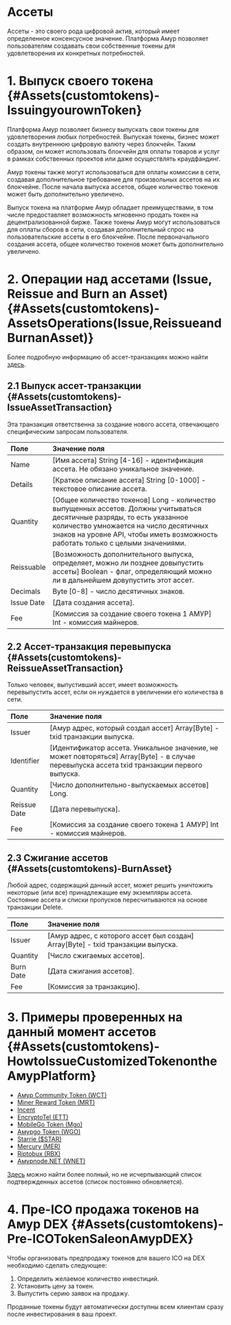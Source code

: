 # Ассеты

Ассеты - это своего рода цифровой актив, который имеет определенное консенсусное значение. Платформа Амур позволяет пользователям 
создавать свои собственные токены для удовлетворения их конкретных потребностей.

# 1. Выпуск своего токена {#Assets(customtokens)-IssuingyourownToken}

Платформа Амур позволяет бизнесу выпускать свои токены для удовлетворения любых потребностей. Выпуская токены, бизнес может 
создать внутреннюю цифровую валюту через блокчейн. Таким образом, он может использовать блокчейн для оплаты товаров и услуг 
в рамках собственных проектов или даже осуществлять краудфандинг.

Амур токены также могут использоваться для оплаты комиссии в сети, создавая дополнительное требование для произвольных ассетов на их блокчейне. После начала выпуска ассетов, общее количество токенов может быть дополнительно увеличено.

Выпуск токена на платформе Амур обладает преимуществами, в том числе предоставляет возможность мгновенно продать токен на
децентрализованной бирже. Также токены Амур могут использоваться для оплаты сборов в сети, создавая дополнительный спрос 
на пользовательские ассеты в его блокчейне. После первоначального создания ассета, общее количество токенов 
может быть дополнительно увеличено.

# 2. Операции над ассетами \(Issue, Reissue and Burn an Asset\) {#Assets(customtokens)-AssetsOperations(Issue,ReissueandBurnanAsset)}

Более подробную информацию об ассет-транзакциях можно найти [здесь](/development-and-api/waves-node-rest-api/asset-transactions.md).

## 2.1 Выпуск ассет-транзакции {#Assets(customtokens)-IssueAssetTransaction}

Эта транзакция ответственна за создание нового ассета, отвечающего специфическим запросам пользователя.

| Поле | Значение поля |
| :--- | :--- |
| Name | \[Имя ассета\] String \[4-16\] - идентификация ассета. Не обязано уникальное значение. |
| Details | \[Краткое описание ассета\] String \[0-1000\] - текстовое описание ассета. |
| Quantity | \[Общее количество токенов\] Long - количество выпущенных ассетов. Должны учитываться десятичные разряды, то есть указанное количество умножается на число десятичных знаков на уровне API, чтобы иметь возможность работать только с целыми значениями.  |
| Reissuable | \[Возможность дополнительного выпуска, определяет, можно ли позднее довыпустить ассеты\] Boolean - флаг, определяющий можно ли в дальнейшем довупустить этот ассет. |
| Decimals | Byte \[0-8\] - число десятичных знаков. |
| Issue Date | \[Дата создания ассета\]. |
| Fee | \[Комиссия за создание своего токена 1 АМУР\] Int - комиссия майнеров. |

## 2.2 Ассет-транзакция перевыпуска {#Assets(customtokens)-ReissueAssetTransaction}

Только человек, выпустивший ассет, имеет возможность перевыпустить ассет, если он нуждается в увеличении его количества в сети.

| Поле | Значение поля |
| :--- | :--- |
| Issuer | \[Амур адрес, который создал ассет\] Array\[Byte\] - txid транзакции выпуска. |
| Identifier | \[Идентификатор ассета. Уникальное значение, не может повторяться\] Array\[Byte\] - в случае перевыпуска ассета txid транзакции первого выпуска. |
| Quantity | \[Число дополнительно-выпускаемых ассетов\] Long. |
| Reissue Date | \[Дата перевыпуска\]. |
| Fee | \[Комиссия за создание своего токена 1 АМУР\] Int - комиссия майнеров. |

## 2.3 Сжигание ассетов {#Assets(customtokens)-BurnAsset}

Любой адрес, содержащий данный ассет, может решить уничтожить некоторые \(или все\) принадлежащие ему экземпляры ассета. Состояние ассета и списки пропусков пересчитываются на основе транзакции Delete.

| Поле | Значение поля |
| :--- | :--- |
| Issuer | \[Амур адрес, с которого ассет был создан\] Array\[Byte\] - txid транзакции выпуска. |
| Quantity | \[Число сжигаемых ассетов\]. |
| Burn Date | \[Дата сжигания ассетов\]. |
| Fee | \[Комиссия за транзакцию\]. |

# 3. Примеры проверенных на данный момент ассетов {#Assets(customtokens)-HowtoIssueCustomizedTokenontheАмурPlatform}

* [Амур Community Token \(WCT\)](http://www.waveswiki.org/index.php?title=Амур_Community_Token_%28WCT%29)
* [Miner Reward Token \(MRT\)](http://www.waveswiki.org/index.php?title=Miner_Reward_Token_%28MRT%29)
* [Incent](http://www.waveswiki.org/index.php?title=Incent)
* [EncryptoTel \(ETT\)](http://www.waveswiki.org/index.php?title=EncryptoTel)
* [MobileGo Token \(Mgo\)](http://www.waveswiki.org/index.php?title=MobileGo_Token)
* [Амурgo Token \(WGO\)](http://www.waveswiki.org/index.php?title=Амурgo_Token)
* [Starrie \($STAR\)](http://www.waveswiki.org/index.php?title=Starrie)
* [Mercury \(MER\)](http://www.waveswiki.org/index.php?title=Mercury)
* [Riptobux \(RBX\)](http://www.waveswiki.org/index.php?title=Riptobux)
* [Амурnode.NET \(WNET\)](http://www.waveswiki.org/index.php?title=Амурnode.NET)

[Здесь](http://support.wavesplatform.com/forums/2-knowledge-base/topics/8141-list-of-verified-assets/) можно найти более полный, 
но не исчерпывающий список подтвержденных ассетов \(список постоянно обновляется\).

# 4. Пре-ICO продажа токенов на Амур DEX {#Assets(customtokens)-Pre-ICOTokenSaleonАмурDEX}

Чтобы организовать предпродажу токенов для вашего ICO на DEX необходимо сделать следующее:

1. Определить желаемое количество инвестиций. 
2. Установить цену за токен.
3. Выпустить серию заявок на продажу.

Проданные токены будут автоматически доступны всем клиентам сразу после инвестирования в ваш проект.
